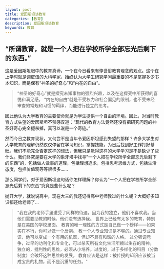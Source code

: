 ```yaml
---
layout: post
title: 爱因斯坦谈教育
categories: [教育]
description: 爱因斯坦谈教育
keywords: 教育
---
```


## “所谓教育，就是一个人把在学校所学全部忘光后剩下的东西。”

这是爱因斯坦眼中的教育真谛，一个在今日看来有悖世俗教育理念的观点。这个在上学时就是调皮蛋的大科学家，始终认为大学生研究学问最重要的不是掌握多少书本知识，而是保有“神圣的好奇心”和“内在的自由”。
> “神圣的好奇心”就是探究未知事物的强烈兴趣，以及在这探究中所获得的喜悦和满足感。
> “内在的自由”就是不受权力和社会偏见的限制，也不受未经审查的常规和习惯的羁绊，而能进行独立的思考。

因此他认为大学教育的主要使命就是为学生提供一个自由的环境。因此，对当时教育方式失望的爱因斯坦不禁感叹道：“现代的教育方法竟然还没有把研究问题的神圣好奇心完全扼杀掉，真可以说是一个奇迹。”

然而今日之教育现状，又何尝不是当年令爱因斯坦感到失望的那样？许多大学生对大学教育的理解仍然仅仅停留在学习知识，掌握技能，为日后找到好工作打好基础。我们不能完全否定这样的想法，但我只是觉得这样的大学学习是不是缺少了些什么。我们终究是要在大学的象牙塔中找寻”一个人把在学校所学全部忘光后剩下的东西”的，包括做人做事的道理，包括理想追求，包括思考思维方式，包括生活态度，包括价值观等等很很多……

那么同学们，对于爱因斯坦这句话你怎样理解？你认为“一个人把在学校所学全部忘光后剩下的东西”究竟是些什么呢？

抛开大学，就说说高中，现在大三的我还记得高中老师教过的什么呢？大概好多知识都还给老师了...

> "我在我的老师手里遭受了同样的待遇。因为我的独立，他们不喜欢我。当他们需要助教的时候，他们没有选择我。
世界上已经有太多的教育，特别是在美国的学校里面。
教育的唯一理性的方式是自己做一个榜样——如果实在不行，你可以做一个反例。
教一个人专业知识是不够的。通过专业知识，他可以变成一个有用的机器，但却不具有和谐的人格。
过分强调竞争，过早的功利化和专业化，可以杀灭所有文化生活所赖以生存的精神。
独立的，批判性的思维，必须从小培养。过度的，过于多样化的科目（分数制度）会破坏这种思维的发展。
教育应该是这样：被传授的知识应该被当成宝贵的礼物，而不是沉重的任务。"

